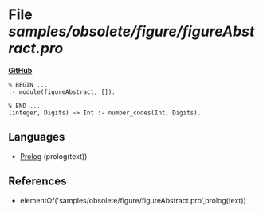 # File _samples/obsolete/figure/figureAbstract.pro_
**[GitHub](https://github.com/softlang/yas/blob/master/samples/obsolete/figure/figureAbstract.pro)**
```
% BEGIN ...
:- module(figureAbstract, []).

% END ...
(integer, Digits) ~> Int :- number_codes(Int, Digits).
```

## Languages
* [Prolog](../languages/Prolog.md) (prolog(text))

## References
* elementOf('samples/obsolete/figure/figureAbstract.pro',prolog(text))
